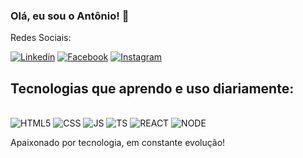 ### Olá, eu sou o Antônio! 👋


Redes Sociais:

[![Linkedin](https://img.shields.io/badge/LinkedIn-0077B5?style=for-the-badge&logo=linkedin&logoColor=white)](https://www.linkedin.com/in/acarlos2/)
[![Facebook](https://img.shields.io/badge/Facebook-1877F2?style=for-the-badge&logo=facebook&logoColor=white)](https://www.facebook.com/antonio.carlos.501/)
[![Instagram](https://img.shields.io/badge/Instagram-E4405F?style=for-the-badge&logo=instagram&logoColor=white)](https://www.instagram.com/toni_carl0s/)


## Tecnologias que aprendo e uso diariamente:

<div style="display: inline-block;"><br/>
	<img align="center" alt="HTML5" src="https://img.shields.io/badge/HTML5-E34F26?style=for-the-badge&logo=html5&logoColor=white" >
</div>
<div style="display: inline-block;"><br/>
	<img align="center" alt="CSS" src="https://img.shields.io/badge/CSS-239120?&style=for-the-badge&logo=css3&logoColor=white" >
</div>
<div style="display: inline-block;"><br/>
	<img align="center" alt="JS" src="https://img.shields.io/badge/JavaScript-323330?style=for-the-badge&logo=javascript&logoColor=F7DF1E" >
</div>
<div style="display: inline-block;"><br/>
	<img align="center" alt="TS" src="https://img.shields.io/badge/TypeScript-007ACC?style=for-the-badge&logo=typescript&logoColor=white" >
</div>
<div style="display: inline-block;"><br/>
	<img align="center" alt="REACT" src="https://img.shields.io/badge/React-20232A?style=for-the-badge&logo=react&logoColor=61DAFB" >
</div>
<div style="display: inline-block;"><br/>
	<img align="center" alt="NODE" src="https://img.shields.io/badge/Node.js-43853D?style=for-the-badge&logo=node.js&logoColor=white" >
</div>



 Apaixonado por tecnologia, em constante evolução!
